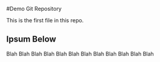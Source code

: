 #Demo Git Repository

This is the first file in this repo.

## Ipsum Below
Blah Blah Blah
Blah Blah Blah
Blah Blah Blah
Blah Blah Blah
